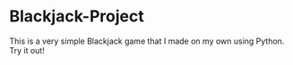 # Blackjack-Project
This is a very simple Blackjack game that I made on my own using Python. Try it out!
